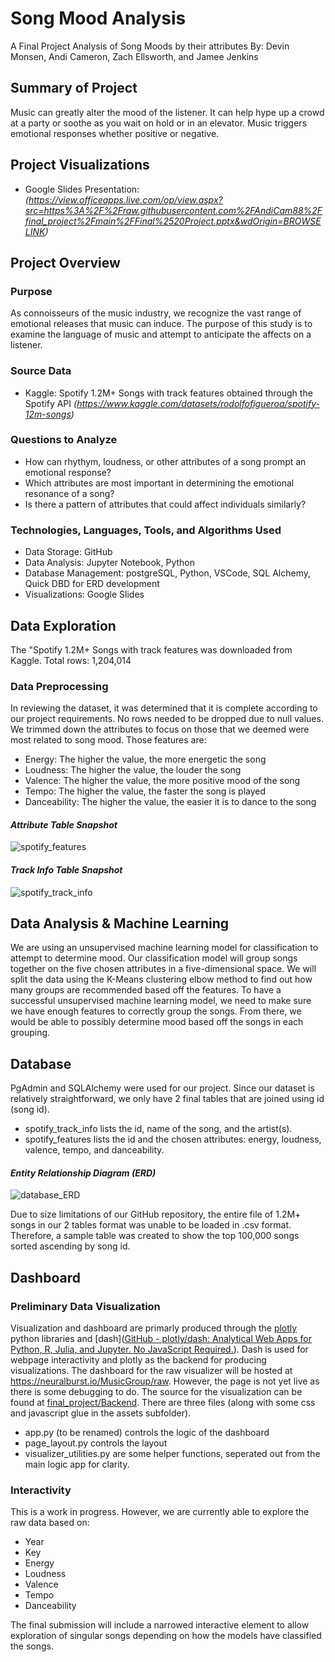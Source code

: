 # Song Mood Analysis

A Final Project Analysis of Song Moods by their attributes
By: Devin Monsen, Andi Cameron, Zach Ellsworth, and Jamee Jenkins

## Summary of Project

Music can greatly alter the mood of the listener. It can help hype up a crowd at a party or soothe as you wait on hold or in an elevator. Music triggers emotional responses whether positive or negative. 

## Project Visualizations

- Google Slides Presentation: *(https://view.officeapps.live.com/op/view.aspx?src=https%3A%2F%2Fraw.githubusercontent.com%2FAndiCam88%2Ffinal_project%2Fmain%2FFinal%2520Project.pptx&wdOrigin=BROWSELINK)*

## Project Overview

### Purpose

As connoisseurs of the music industry, we recognize the vast range of emotional releases that music can induce. The purpose of this study is to examine the language of music and attempt to anticipate the affects on a listener.

### Source Data 

- Kaggle: Spotify 1.2M+ Songs with track features obtained through the Spotify API
*(https://www.kaggle.com/datasets/rodolfofigueroa/spotify-12m-songs)*

### Questions to Analyze

- How can rhythym, loudness, or other attributes of a song prompt an emotional response?
- Which attributes are most important in determining the emotional resonance of a song?
- Is there a pattern of attributes that could affect individuals similarly?

### Technologies, Languages, Tools, and Algorithms Used

- Data Storage: GitHub
- Data Analysis: Jupyter Notebook, Python
- Database Management: postgreSQL, Python, VSCode, SQL Alchemy, Quick DBD for ERD development
- Visualizations: Google Slides

## Data Exploration

The "Spotify 1.2M+ Songs with track features was downloaded from Kaggle. Total rows: 1,204,014

### Data Preprocessing

In reviewing the dataset, it was determined that it is complete according to our project requirements. No rows needed to be dropped due to null values. We trimmed down the attributes to focus on those that we deemed were most related to song mood. 
Those features are:
- Energy: The higher the value, the more energetic the song
- Loudness: The higher the value, the louder the song
- Valence: The higher the value, the more positive mood of the song
- Tempo: The higher the value, the faster the song is played
- Danceability: The higher the value, the easier it is to dance to the song

#### *Attribute Table Snapshot*
![spotify_features](https://user-images.githubusercontent.com/108373151/206340361-34fdfbe6-ed82-47fc-8793-7f19215f8509.jpg)

#### *Track Info Table Snapshot*
![spotify_track_info](https://user-images.githubusercontent.com/108373151/206340328-39d39290-fefe-4725-84a2-25218ec1a449.jpg)

## Data Analysis & Machine Learning

We are using an unsupervised machine learning model for classification to attempt to determine mood. Our classification model will group songs together on the five chosen attributes in a five-dimensional space. We will split the data using the K-Means clustering elbow method to find out how many groups are recommended based off the features. To have a successful unsupervised machine learning model, we need to make sure we have enough features to correctly group the songs. From there, we would be able to possibly determine mood based off the songs in each grouping.

## Database

PgAdmin and SQLAlchemy were used for our project. Since our dataset is relatively straightforward, we only have 2 final tables that are joined using id (song id). 

- spotify_track_info lists the id, name of the song, and the artist(s).
- spotify_features lists the id and the chosen attributes: energy, loudness, valence, tempo, and danceability.

#### *Entity Relationship Diagram (ERD)*
![database_ERD](https://user-images.githubusercontent.com/108373151/206344180-768641d9-bd53-499d-ad25-eaf53ca4c0ed.png)

Due to size limitations of our GitHub repository, the entire file of 1.2M+ songs in our 2 tables format was unable to be loaded in .csv format. Therefore, a sample table was created to show the top 100,000 songs sorted ascending by song id.

## Dashboard

### Preliminary Data Visualization

Visualization and dashboard are primarly produced through the [plotly](https://plotly.com) python libraries and [dash]([GitHub - plotly/dash: Analytical Web Apps for Python, R, Julia, and Jupyter. No JavaScript Required.](https://github.com/plotly/dash)). Dash is used for webpage interactivity and plotly as the backend for producing visualizations. The dashboard for the raw visualizer will be hosted at https://neuralburst.io/MusicGroup/raw. However, the page is not yet live as there is some debugging to do. The source for the visualization can be found at [final_project/Backend](https://github.com/AndiCam88/final_project/tree/main/Backend). There are three files (along with some css and javascript glue in the assets subfolder).

- app.py (to be renamed) controls the logic of the dashboard
- page_layout.py controls the layout
- visualizer_utilities.py are some helper functions, seperated out from the main logic app for clarity.
  
### Interactivity

This is a work in progress. However, we are currently able to explore the raw data based on:

- Year
- Key
- Energy
- Loudness
- Valence
- Tempo
- Danceability

The final submission will include a narrowed interactive element to allow exploration of singular songs depending on how the models have classified the songs.

